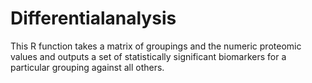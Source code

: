 # Differentialanalysis
This R function takes a matrix of groupings and the numeric proteomic values and outputs a set of statistically significant biomarkers for a particular grouping against all others.
